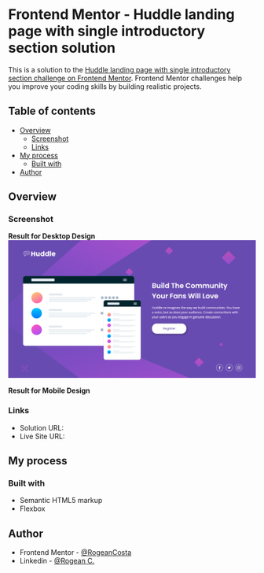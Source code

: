 # Frontend Mentor - Huddle landing page with single introductory section solution

This is a solution to the [Huddle landing page with single introductory section challenge on Frontend Mentor](https://www.frontendmentor.io/challenges/huddle-landing-page-with-a-single-introductory-section-B_2Wvxgi0). Frontend Mentor challenges help you improve your coding skills by building realistic projects.

## Table of contents

- [Overview](#overview)
  - [Screenshot](#screenshot)
  - [Links](#links)
- [My process](#my-process)
  - [Built with](#built-with)
- [Author](#author)

## Overview

### Screenshot

**Result for Desktop Design**
![](./design/huddle-landing-page-with-single-introductory-section-desktop-solution.PNG)

**Result for Mobile Design** </br>

<!-- ![](./design/four-card-feature-section-mobile-solution.PNG) -->

### Links

- Solution URL:
- Live Site URL:

## My process

### Built with

- Semantic HTML5 markup
- Flexbox

## Author

- Frontend Mentor - [@RogeanCosta](https://www.frontendmentor.io/profile/RogeanCosta)
- Linkedin - [@Rogean C.](https://www.linkedin.com/in/rogean-c-884a01b8)
